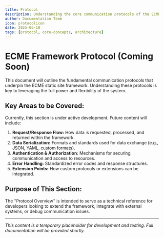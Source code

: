 ```yaml
---
title: Protocol
description: Understanding the core communication protocols of the ECME framework.
author: Documentation Team
icon: protocolicon
date: 2025-06-18
tags: [protocol, core-concepts, architecture]
---
```


# ECME Framework Protocol (Coming Soon)

This document will outline the fundamental communication protocols that underpin the ECME static site framework. Understanding these protocols is key to leveraging the full power and flexibility of the system.

## Key Areas to be Covered:

Currently, this section is under active development. Future content will include:

1.  **Request/Response Flow:** How data is requested, processed, and returned within the framework.
2.  **Data Serialization:** Formats and standards used for data exchange (e.g., JSON, YAML, custom formats).
3.  **Authentication & Authorization:** Mechanisms for securing communication and access to resources.
4.  **Error Handling:** Standardized error codes and response structures.
5.  **Extension Points:** How custom protocols or extensions can be integrated.

## Purpose of This Section:

The "Protocol Overview" is intended to serve as a technical reference for developers looking to extend the framework, integrate with external systems, or debug communication issues.

---

*This content is a temporary placeholder for development and testing. Full documentation will be provided shortly.*